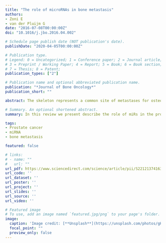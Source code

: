 ```yaml
---
title: "The role of microRNAs in bone metastasis"
authors:
- Zoni E
- van der Pluijm G
date: "2016-07-08T00:00:00Z"
doi: "10.1016/j.jbo.2016.04.002"

# Schedule page publish date (NOT publication's date).
publishDate: "2020-04-05T00:00:00Z"

# Publication type.
# Legend: 0 = Uncategorized; 1 = Conference paper; 2 = Journal article;
# 3 = Preprint / Working Paper; 4 = Report; 5 = Book; 6 = Book section;
# 7 = Thesis; 8 = Patent;
publication_types: ["2"]

# Publication name and optional abbreviated publication name.
publication: "*Journal of Bone Oncology*"
publication_short: ""

abstract: The skeleton represents a common site of metastases for osteotropic cancers such as prostate and breast tumors and novel therapeutic targets and new markers for the monitoring of bone lesions are urgently needed. The formation of bone metastases is a complex process that starts at the level of the confined tumor and that is characterized by a dynamic crosstalk between the primary cancer and the future metastatic site, the bone. Factors released by the primary tumor contribute to prepare a fertile "soil", where a "pre-metastatic niche" is established prior to future colonization by cancer cells. When the primary cancer progress from the confined disease to its invasive phase, tumor cells will acquire an invasive phenotype, enter into the circulation and colonize the previously prepared site where they will establish a "metastatic niche". Among the variety of molecules that participate in the metastatic cascade, microRNAs are a class of small non-coding RNA that play an important role in the development of metastatic bone lesions. Many studies have addressed the role of small non-coding RNAs (miRs) in metastasis in osteotropic cancers and have highlighted the role of miRs as oncogenes (oncomiRs) or tumor suppressor miRs. In this review we present describe the role of miRs in the processing of the supportive bone microenvironment prior and after the bone colonization by cancer cells. Finally, future therapeutic strategies and perspectives are also discussed.

# Summary. An optional shortened abstract.
summary: In this review we present describe the role of miRs in the processing of the supportive bone microenvironment prior and after the bone colonization by cancer cells. Finally, future therapeutic strategies and perspectives are also discussed.

tags:
- Prostate cancer
- miRNA
- bone metastasis

featured: false

# links:
# - name: ""
#   url: ""
url_pdf: https://www.sciencedirect.com/science/article/pii/S2212137416300148?via%3Dihub
url_code: ''
url_dataset: ''
url_poster: ''
url_project: ''
url_slides: ''
url_source: ''
url_video: ''

# Featured image
# To use, add an image named `featured.jpg/png` to your page's folder. 
image:
  caption: 'Image credit: [**Unsplash**](https://unsplash.com/photos/gKUC4TMhOiY)'
  focal_point: ""
  preview_only: false
---
```


